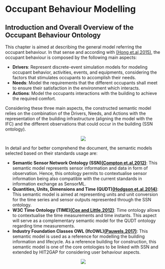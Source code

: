 # Occupant Behaviour Modelling

## Introduction and Overall Overview of the Occupant Behaviour Ontology

This chapter is aimed at describing the general model referring the occupant behaviour. In that sense and according with [(Hong et.al,2015)][@Honng2015], the occupant behaviour is composed by the following main aspects:

- **Drivers**: Represent discrete-event simulation models for modeling occupant behavior, activities, events, and equipments, considering the factors that stimulates occupants to accomplish their needs.
- **Needs**: Model the requirements that the different occupants shall meet to ensure their satisfaction in the environment which interacts.
- **Actions**: Model the occupants interactions with the building to achieve the required comfort.

Considering these three main aspects, the constructed semantic model relies on the combination of the Drivers, Needs, and Actions with the representation of the building infrastructure (aligning the model with the IFC) and the different observations that could occur in the building (SSN ontology).

<div style="text-align:center">

<img src="http://www.plantuml.com/plantuml/png/jLhTRzms4d_dNq7W7fe0Zdl8uw88iFvA3THPD-lKm1qE1LVYhbXBeafI6o_k-h_V32bAf4HfZGFk8S2Qy-DmPZYSBqLdhEJqxvSV2T4lecwOOXNDIgOr_JUXTAsK_7ujIwde3LClLsNB_UgThCs4SiMobuEIRPqxqY_YK1XFaohdQjZoMV4J-IiuLXkkk3IdXb-F-JmNd9cnX6jZbDYrXW-YK63AQqAS1lVxR9qPMFxff_kxwq-Vh4eYfwywNsdOMn_WxvfLF5pvAzYzoRAsORNn370_EpXuBjjTYNeTU0rwnKnBiUVQd4eUB_yXTq-WNlAuRvgZe3_VFttyl7x4imRQ5sd4NcJC25dFORxoHYepJyraLO6aYppkECztOFev-hhayqTuOtsLeFOC1cowRK04LcwDQZFJAdvRSf0hC74e3aF4PdzVesje16stNqR7xi1mHw_MXFoeP0D2dpoDXiGjhxLKczOqxJdUlp7muXZZTQgrSJxo92eUCxXXXkEgLU38oYG8Z7BLYZ87TqXPOSkgfkHvPmmDaCtd50IsBs46qqU7lFLUUdN_8Uk0bhpb6oMEAMSUEShj4NYSSQRh0jvx1iOJseXCnpmfX0ocpBDKBsXL-woynO48tfuczQVSrbmTJdUgFLYh92Ln672ZVIaEm64PTr_dyFJLWd5kwwDGiaRxiTBV-nt3EANdzcnF41khb8Tw1bkp85eF4kX9Ru9UIuI-BcATneiGzy1IWj_meyXuYe9NTCKBTXIoLVECcPwFOyy2tnjGtzrVI9KL8dzFOs37fL7kqPt3jH0xty1ltPgsMeBrOU6qsJzp_fAC1ryW2kjbez_k8Hq8NcVBveTRt4DIMCJqByrXpy5kXCxcaFu22wugLbwVWTrlD-kSDGPYnPcprzkVlwvl_oSml3PUGWQOLSiKM9DOZlFO3loRqEs2NjtvcMmnLfs1tQz_FMVgHyLjACduEEoDQvXATFafAamgzZfPxG_vfOLDKWkR6S-uwnSfD3yFU-8Lf5gRWSw3eJ23h7ecudMWEHFMB5kgPXvapagdOFgCX-tv9trRCL6UXpqMa1RVyFAJnL4dBgkXjdn3bDbyhzy2U-9PKKEKOFKRv7g4bCsoqpcNX99Rc3OVgJ1a3n-smVIyd07XfHxXMfOmjZHO1FpPYiOM8KkeRxN01_ZhjvkdQFq1JCF0Diawfh_vacVmmEP0eQGXRN0-NdxbkYrJL2mJe9oNAa73QDtg1E6khIV-tWTwA48LWxINsWZ5ouxjnFWj37iDVusb97xnmuTFAAoKQaKBOJuUMBCIUgsrEDGyVv8H40hf1IIf9MGX8nigzrs9I21GLcq9XITauNrN0vc26TeeUPGl76euJ7UA0uRdHFf-RESSJLqIAF8eCkxOxwGnii8JbkeiyimfC41fAFOLSCi6pkLK1it44MEdHeWf9CG_RKEI9jtwEpE4kmjQG3ZDmRuNb9li_LYgJccRs0bc74uP_CkWCO4xeqrnqk0E9QrjvdS6u18AC5f1Bg4LvuO2pZRGA91krH7iTsbJhUL59BBjzbOCBESPI3p8vI866U0IhjEggXkUOLD9lxCJxeDc70tXZ69FX3LGsyfquTcXs53XkX9tHiqu_nCuV2TgPrEW2kjDb0dG94WO35WDHWG5RVUFVW6_mJLuY0Pv71k2R31hPtORwq8BBJai8YWJERvFnNBX9C1piXAiXQmj38MoTzyvrunMKV8dlWRIRLPGfX4FJkd4tVq1WOFdQCT3oT0x-6l6uI4SyIPgUATmfs225l9NnXjxBKuKZGVj50vDQjWmxzoZ8eCy2rDO9NgDTlq41JXW-lukK6VGdmQdAbOV-FmnKAGGz_hX8GRFYHQSbQQu03-1C0fA7wJCRKa3I7-BCtOCQrBYYoHjArHX_H1V94RDlG8Xy6zuw6NlFYsEITmxWSF1Dz3G1IXwi0OWkGqiEWmCF_v0RhZEb6Wy4-GABIzrqo4RNR3E83_yICWmDFhFXmzsAjClOOp313u4k89fN1Ws8SIrDYkF0QVKXDZ4Vtdvpx-vDFmld-wd19lUfyj3EYTkL8JY1JEgb9xzF0UztWs8i614DOTH3_9nD1BFcP1W9pw9zNYUv2H2tNtDDPYeiLMi9dqr5Ye59LYQOCkkDCcMMcGuCXIkDxhY6GT7q0FCAzn3u2b208PRd_CGw4mXV69rmR2RS2zwPpF9eGvJHMVGoR0A3JMQtYp2WWaE2STQJlpHlXNLkbxjnylXHjmNZhZSba1mLv-GQ0nc4_bexcKt_WxERlyYax4Oxi5QQ_LdcvjL2xycydTJiXaHx5Xcl6KyF5lQEpKhSl33FxSJvFSBX4ocQjrpyfK2YQPo7N5cHaO6KbyinZjmQ4QMXcoBy0vbGS7uRIhYgAwT0aOrRUVvUm4t5ZX-FpE5N6PhHEv2up1BHLxN1Q-mQkbj6fDluNr90CoG7stDCzp7z0dklEGsELW9_1mC6KIJBpAQWqM0OUgr10idNYGz1hDg3KEl1LGgoGNaqSnb0J6CMoBbNOhnI_QTsv-hpi-txSwLgyJFsMoGiU-yU-xZXxuQ7XVFhquXgdz60GJ2PZHvjrAveZvnbouhqtUopEds_k7tXytDU-jIVbHiRoBg7YDIr3D6bA5JZ9VZ_f2GeAEqYeSpwDNGhrmnpVDDFOOx64tWHdse1Izq7YaUuwuPvO-6eAbDP3GcTVUBGz4KfOk-AL8_YqmJun1Ckhbhc8_TiBMZHCdTJarJ13jsJH3i_BIxAphDNdr5fJKK_DWHGblPtNfNVFYUUm07Yo6sxy2ZOgvV3Q6k8OzmRYa4-UOyWld5KAMWLO-mrxOpmEK077Jk4JXOZrbZBpvX2sl_duv-aZtw1ftvGH5Mda6Lgkq291cXe8TIa7aRwTey1GKlbEqO5ARJfY7okeyrYv3XMyqYRFXKGspLtt_i3UF3fDmF2RExHb-jaWn6c0alEomONQLD15yvn1nbOuwUbS0hl4gSx6cJpLqEwUyQtpLsBzXTJi3TR3OezBa2yIhj2BEI9Q8QoDQlMgUYqvgazopN-zaslakCu3BT9nDRMBX9PhWq7QYJn8mz34J3TFmSqix6pu62oJW91HjDIYp54k9XGx1ZtFW796pMISpHhK--iwHGoMyivu7-cqaAcVgsCdUzRfBloip-qu3DQU67W9Zav__ngk_pujKetmz7X8uvb5gheNUrKqWI2U4Yw3u3lFl_9x1eWxVqXVhGOXOuNx6lT1xjNXFssSEByEshQx-dntSZ1XhC65g8TniilqPYphGSmrudv7y1"/>
</div>

In detail and for better comprehend the document, the semantic models selected based on their standards usage are: 

- **Semantic Sensor Network Ontology (SSN)[(Compton et.al,2012)][@Compton2012]**: This semantic model represents sensor information and data in form of observation. Hence, this ontology permits to contextualise sensor information being also compatible with the current standards in information exchange as SensorML.
- **Quantities, Units, Dimensions and Time (QUDT)[(Hodgson et.al,2014)][@Hodgson2014]**: This semantic model is aimed at representing units and unit conversion for the time series and sensor outputs represented through the SSN ontology.
- **W3C Time Ontology (TIME)[(Cox and Little,2012)][@Cox2017]**: Time ontology allows to contextualise the time measurements and time instants. This aspect will serve as a complementary semantic model for the QUDT ontology regarding time measurements.
- **Industry Foundation Classes OWL (IfcOWL)[(Pauwels,2017)][@Pauwels2017]**: This semantic model is used as a reference for modelling the building information and lifecycle. As a reference building for construction, this semantic model is one of the core ontologies to be linked with SSN and extended by HIT2GAP for considering user behaviour aspects.

<div style="text-align:center">
<img src="http://www.plantuml.com/plantuml/png/AqXCpavCJrLGyl0CCN9t352gvghbuYg0YNgwEQE910VxAIcW2WM6keIWYuLu-hf2nQ0cA-ZgAW0r8tE1fdC1XNHrGIP0M21z0000"/>
</div>



[@Honng2015]: http://doi.org/10.1016/j.buildenv.2015.08.006 "Hong, T., D’Oca, S., Taylor-Lange, S. C., Turner, W. J. N., Chen, Y., & Corgnati, S. P. (2015). An ontology to represent energy-related occupant behavior in buildings. Part II: Implementation of the DNAS framework using an XML schema. Building and Environment, 94(P1), 196–205."

[@Compton2012]: http://doi.org/10.1016/j.websem.2012.05.003 "Compton, M., Barnaghi, P., Bermudez, L., García-Castro, R., Corcho, O., Cox, S., … Taylor, K. (2012). The SSN ontology of the W3C semantic sensor network incubator group. Web Semantics: Science, Services and Agents on the World Wide Web, 17, 25–32." 

[@Hodgson2014]: http://qudt.org/ "Hodgson, R., Keller, P. J., Hodges, J., & Spivak, J. (2014). QUDT - Quantities, Units, Dimensions and Data Types Ontologies." 

[@Cox2017]: https://www.w3.org/TR/owl-time/ "Cox, S., Little, Chris. (2017). Time Ontology in OWL- W3C Working Draft 02 February 2017."

[@Pauwels2017]: http://openbimstandards.org/standards/ifcowl/ "Pauwels, P. IfcOWL Web Page"

